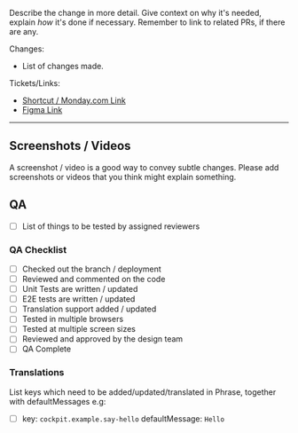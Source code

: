 Describe the change in more detail. Give context on why it's needed, explain _how_ it's done if necessary. Remember to
link to related PRs, if there are any.

Changes:

- List of changes made.

Tickets/Links:

- [Shortcut / Monday.com Link](the-link)
- [Figma Link](the-link)

---

## Screenshots / Videos

A screenshot / video is a good way to convey subtle changes. Please add screenshots or videos that you think might
explain something.

## QA

- [ ] List of things to be tested by assigned reviewers

### QA Checklist

- [ ] Checked out the branch / deployment
- [ ] Reviewed and commented on the code
- [ ] Unit Tests are written / updated
- [ ] E2E tests are written / updated
- [ ] Translation support added / updated
- [ ] Tested in multiple browsers
- [ ] Tested at multiple screen sizes
- [ ] Reviewed and approved by the design team
- [ ] QA Complete

### Translations

List keys which need to be added/updated/translated in Phrase, together with defaultMessages e.g:

- [ ] key: `cockpit.example.say-hello` defaultMessage: `Hello`
